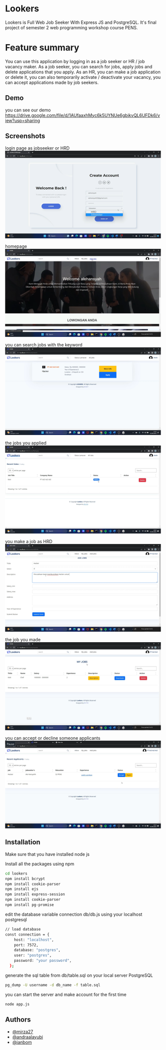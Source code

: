 # Lookers
Lookers is Full Web Job Seeker With Express JS and PostgreSQL. 
It's final project of semester 2 web programming workshop course PENS.

# Feature summary
You can use this application by logging in as a job seeker or HR / job vacancy maker. As a job seeker, you can search for jobs, apply jobs and delete applications that you apply.
As an HR, you can make a job application or delete it, you can also temporarily activate / deactivate your vacancy, you can accept applications made by job seekers.



## Demo




you can see our demo 
https://drive.google.com/file/d/1AUfaaxhMyc6k5UYNUe6gbjkvQL6UFDk6/view?usp=sharing


## Screenshots
login page as jobseeker or HRD
![Login](https://github.com/mirza27/Lookers/blob/main/asset/login.png)

homepage
![hompage](https://github.com/mirza27/Lookers/blob/main/asset/homepage.png)

you can search jobs with the keyword
![findjobs](https://github.com/mirza27/Lookers/blob/main/asset/findjobs.png)

the jobs you applied
![myapplicant](https://github.com/mirza27/Lookers/blob/main/asset/myapplicant.png)

you make a job as HRD
![addjob](https://github.com/mirza27/Lookers/blob/main/asset/addjob.png)

the job you made
![myjobs](https://github.com/mirza27/Lookers/blob/main/asset/myjobs.png)

you can accept or decline someone applicants
![acceptapplicants](https://github.com/mirza27/Lookers/blob/main/asset/acceptapplicant.png)


## Installation
Make sure that you have installed node js

Install all the packages using npm

```bash
cd lookers
npm install bcrypt
npm install cookie-parser
npm install ejs
npm install express-session
npm install cookie-parser
npm install pg-promise
```
edit the database variable connection db/db.js using your localhost postgresql
```bash
// load database
const connection = {
    host: "localhost",
    port: 7572,
    database: "postgres",
    user: "postgres",
    password: "your password",
  };
``` 
generate the sql table from db/table.sql on your local server PostgreSQL
```bash
pg_dump -U username -d db_name -f table.sql
```
you can start the server and make account for the first time
```bash
node app.js
```
## Authors

- [@mirza27](https://www.github.com/mirza27)
- [@andraalayubi](https://www.github.com/andraalayubi)
- [@ianbom](https://www.github.com/ianbom)

